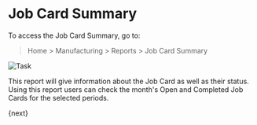 <!-- add-breadcrumbs -->
# Job Card Summary

To access the Job Card Summary, go to:

> Home > Manufacturing > Reports > Job Card Summary

<img class="screenshot" alt="Task" src="{{docs_base_url}}/v13/assets/img/manufacturing/job-card-summary.png">

This report will give information about the Job Card as well as their status. Using this report users can check the month's Open and Completed Job Cards for the selected periods.

{next}
